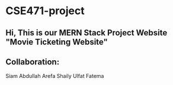 # CSE471-project

## Hi, This is our MERN Stack Project Website "Movie Ticketing Website"

## Collaboration:
Siam Abdullah
Arefa Shaily
Ulfat Fatema
